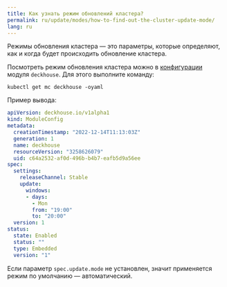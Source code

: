 ```yaml
---
title: Как узнать режим обновлений кластера?
permalink: ru/update/modes/how-to-find-out-the-cluster-update-mode/
lang: ru
---
```


Режимы обновления кластера — это параметры, которые определяют, как и когда будет происходить обновление кластера.

Посмотреть режим обновления кластера можно в [конфигурации](modules/002-deckhouse/configuration.html) модуля `deckhouse`. Для этого выполните команду:

```shell
kubectl get mc deckhouse -oyaml
```

Пример вывода:

```yaml
apiVersion: deckhouse.io/v1alpha1
kind: ModuleConfig
metadata:
  creationTimestamp: "2022-12-14T11:13:03Z"
  generation: 1
  name: deckhouse
  resourceVersion: "3258626079"
  uid: c64a2532-af0d-496b-b4b7-eafb5d9a56ee
spec:
  settings:
    releaseChannel: Stable
    update:
      windows:
      - days:
        - Mon
        from: "19:00"
        to: "20:00"
  version: 1
status:
  state: Enabled
  status: ""
  type: Embedded
  version: "1"
```

Если параметр `spec.update.mode` не установлен, значит применяется режим по умолчанию — автоматический.
